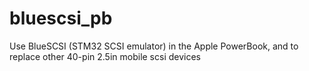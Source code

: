 # bluescsi_pb
Use BlueSCSI (STM32 SCSI emulator) in the Apple PowerBook, and to replace other 40-pin 2.5in mobile scsi devices
